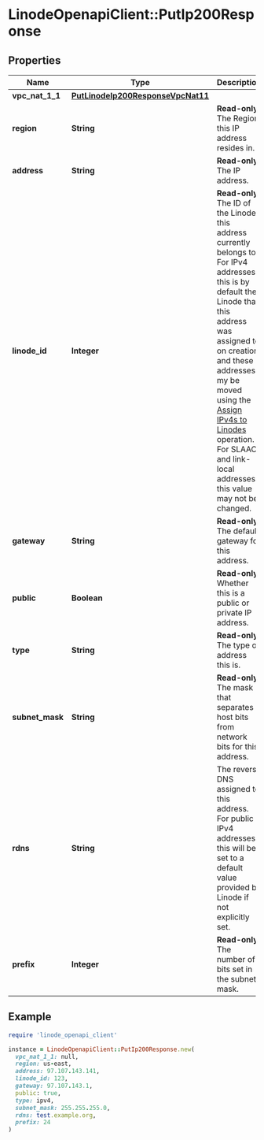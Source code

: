 # LinodeOpenapiClient::PutIp200Response

## Properties

| Name | Type | Description | Notes |
| ---- | ---- | ----------- | ----- |
| **vpc_nat_1_1** | [**PutLinodeIp200ResponseVpcNat11**](PutLinodeIp200ResponseVpcNat11.md) |  | [optional] |
| **region** | **String** | __Read-only__ The Region this IP address resides in. | [optional][readonly] |
| **address** | **String** | __Read-only__ The IP address. | [optional][readonly] |
| **linode_id** | **Integer** | __Read-only__ The ID of the Linode this address currently belongs to. For IPv4 addresses, this is by default the Linode that this address was assigned to on creation, and these addresses my be moved using the [Assign IPv4s to Linodes](https://techdocs.akamai.com/linode-api/reference/post-assign-ipv4s) operation. For SLAAC and link-local addresses, this value may not be changed. | [optional][readonly] |
| **gateway** | **String** | __Read-only__ The default gateway for this address. | [optional][readonly] |
| **public** | **Boolean** | __Read-only__ Whether this is a public or private IP address. | [optional][readonly] |
| **type** | **String** | __Read-only__ The type of address this is. | [optional][readonly] |
| **subnet_mask** | **String** | __Read-only__ The mask that separates host bits from network bits for this address. | [optional][readonly] |
| **rdns** | **String** | The reverse DNS assigned to this address. For public IPv4 addresses, this will be set to a default value provided by Linode if not explicitly set. | [optional] |
| **prefix** | **Integer** | __Read-only__ The number of bits set in the subnet mask. | [optional][readonly] |

## Example

```ruby
require 'linode_openapi_client'

instance = LinodeOpenapiClient::PutIp200Response.new(
  vpc_nat_1_1: null,
  region: us-east,
  address: 97.107.143.141,
  linode_id: 123,
  gateway: 97.107.143.1,
  public: true,
  type: ipv4,
  subnet_mask: 255.255.255.0,
  rdns: test.example.org,
  prefix: 24
)
```


